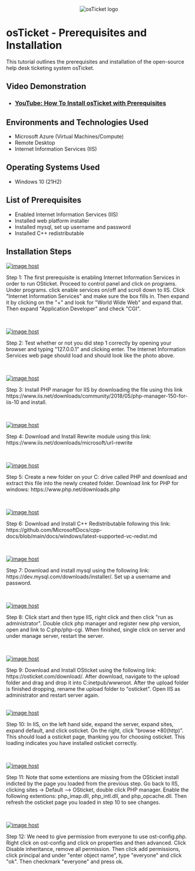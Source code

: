 <p align="center">
<img src="https://i.imgur.com/Clzj7Xs.png" alt="osTicket logo"/>
</p>

<h1>osTicket - Prerequisites and Installation</h1>
This tutorial outlines the prerequisites and installation of the open-source help desk ticketing system osTicket.<br />


<h2>Video Demonstration</h2>

- ### [YouTube: How To Install osTicket with Prerequisites](https://www.youtube.com)

<h2>Environments and Technologies Used</h2>

- Microsoft Azure (Virtual Machines/Compute)
- Remote Desktop
- Internet Information Services (IIS)

<h2>Operating Systems Used </h2>

- Windows 10</b> (21H2)

<h2>List of Prerequisites</h2>

- Enabled Internet Information Services (IIS)
- Installed web platform installer
- Installed mysql, set up username and password
- Installed C++ redistributable

<h2>Installation Steps</h2>

<p>
<a href="https://imgbox.com/cEmIPWQl" target="_blank"><img src="https://thumbs2.imgbox.com/52/6d/cEmIPWQl_t.jpg" alt="image host"/></a>
</p>
<p>
Step 1: The first prerequisite is enabling Internet Information Services in order to run OSticket. Proceed to control panel and click on programs. Under programs. click enable services on/off and scroll down to IIS. Click "Internet Information Services" and make sure the box fills in. Then expand it by clicking on the "+" and look for "World Wide Web" and expand that. Then expand "Application Developer" and check "CGI".
</p>
<br />

<p>
<a href="https://imgbox.com/tNtAGPlz" target="_blank"><img src="https://thumbs2.imgbox.com/e0/4c/tNtAGPlz_t.jpg" alt="image host"/></a>
</p>
<p>
Step 2: Test whether or not you did step 1 correctly by opening your browser and typing "127.0.0.1" and clicking enter. The Internet Information Services web page should load and should look like the photo above.
</p>
<br /> 

<p>
<a href="https://imgbox.com/KtnSs9wo" target="_blank"><img src="https://images2.imgbox.com/a0/a9/KtnSs9wo_o.jpg" alt="image host"/></a>
</p>
<p>
Step 3: Install PHP manager for IIS by downloading the file using this link https://www.iis.net/downloads/community/2018/05/php-manager-150-for-iis-10 and install. 
</p>
<br />

<p>
<a href="https://imgbox.com/NLG5nFFC" target="_blank"><img src="https://images2.imgbox.com/4d/f0/NLG5nFFC_o.jpg" alt="image host"/></a>
</p>
<p>
Step 4: Download and Install Rewrite module using this link: https://www.iis.net/downloads/microsoft/url-rewrite
</p>
<br />

<p>
<a href="https://imgbox.com/zEU3qanN" target="_blank"><img src="https://images2.imgbox.com/95/dd/zEU3qanN_o.jpg" alt="image host"/></a>
  </p>
  <p>
Step 5: Create a new folder on your C: drive called PHP and download and extract this file into the newly created folder. Download link for PHP for windows: https://www.php.net/downloads.php
</p>
<br />

<p>
 <a href="https://imgbox.com/90qME4ml" target="_blank"><img src="https://images2.imgbox.com/5b/31/90qME4ml_o.jpg" alt="image host"/></a>
</p>
Step 6: Download and Install C++ Redistributable following this link:
https://github.com/MicrosoftDocs/cpp-docs/blob/main/docs/windows/latest-supported-vc-redist.md
</p>
<br />

<p>
<a href="https://imgbox.com/HTsdJ94A" target="_blank"><img src="https://images2.imgbox.com/40/60/HTsdJ94A_o.jpg" alt="image host"/></a>
</p>
Step 7: Download and install mysql using the following link:
https://dev.mysql.com/downloads/installer/. Set up a username and password.
<p>
<br />
  
<p>
<a href="https://imgbox.com/P8w1Pqqu" target="_blank"><img src="https://images2.imgbox.com/ec/da/P8w1Pqqu_o.jpg" alt="image host"/></a>
</p>
Step 8: Click start and then type IIS, right click and then click "run as administrator". Double click php manager and register new php version, open and link to  C:php/php-cgi. When finished, single click on server and under manage server, restart the server.
<p>
<br />
  
<p>
<a href="https://imgbox.com/kd1bjZ9W" target="_blank"><img src="https://images2.imgbox.com/7e/a7/kd1bjZ9W_o.jpg" alt="image host"/></a>
</p>
Step 9: Download and Install OSticket using the following link:
https://osticket.com/download/. After download, navigate to the upload folder and drag and drop it into C:inetpub/wwwroot. After the upload folder is finished dropping, rename the upload folder to "osticket". Open IIS as administrator and restart server again.
<p>
<br />
<a href="https://imgbox.com/V8IFc9Ul" target="_blank"><img src="https://images2.imgbox.com/c2/90/V8IFc9Ul_o.jpg" alt="image host"/></a>
</p>
Step 10: In IIS, on the left hand side, expand the server, expand sites, expand default, and click osticket. On the right, click "browse *80(http)". This should load a osticket page, thanking you for choosing osticket. This loading indicates you have installed osticket correctly.
<p>
<br />

<p>
<a href="https://imgbox.com/2tG9ngDr" target="_blank"><img src="https://images2.imgbox.com/c0/8b/2tG9ngDr_o.jpg" alt="image host"/></a>
</p>
Step 11: Note that some extentions are missing from the OSticket install indicted by the page you loaded from the previous step. Go back to IIS, clicking sites -> Default --> OSticket, double click PHP manager. Enable the following extentions: php_imap.dll, php_intl.dll, and php_opcache.dll. Then refresh the osticket page you loaded in step 10 to see changes.
<p>
<br />
  
<p>
<a href="https://imgbox.com/mFp9Q7bf" target="_blank"><img src="https://images2.imgbox.com/08/d5/mFp9Q7bf_o.jpg" alt="image host"/></a>
</p>
Step 12: We need to give permission from everyone to use ost-config.php. Right click on ost-config and click on properties and then advanced. Click Disable inheritance, remove all permission. Then click add permissions, click principal and under "enter object name", type "everyone" and click "ok". Then checkmark "everyone" and press ok.



